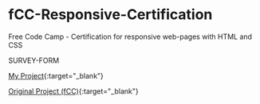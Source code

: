 # fCC-Responsive-Certification
Free Code Camp - Certification for responsive web-pages with HTML and CSS

SURVEY-FORM

[My Project](){:target="_blank"}

[Original Project (fCC)](https://survey-form.freecodecamp.rocks/){:target="_blank"}
